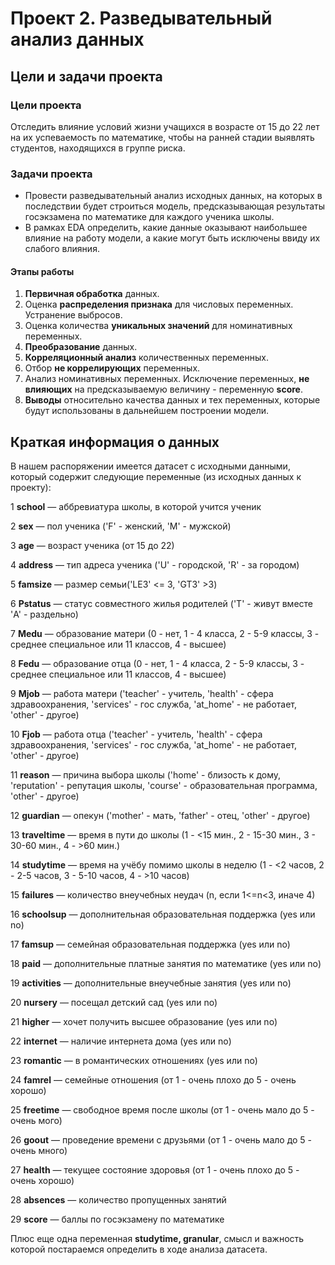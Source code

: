 # Проект 2. Разведывательный анализ данных

## Цели и задачи проекта
### Цели проекта
Отследить влияние условий жизни учащихся в возрасте от 15 до 22 лет на их успеваемость по математике, чтобы на ранней стадии выявлять студентов, находящихся в группе риска.

### Задачи проекта
* Провести разведывательный анализ исходных данных, на которых в последствии будет строиться модель, предсказывающая результаты госэкзамена по математике для каждого ученика школы.
* В рамках EDA определить, какие данные оказывают наибольшее влияние на работу модели, а какие могут быть исключены ввиду их слабого влияния.

#### Этапы работы
1. **Первичная обработка** данных.
2. Оценка **распределения признака** для числовых переменных. Устранение выбросов.
3. Оценка количества **уникальных значений** для номинативных переменных.
4. **Преобразование** данных.
5. **Корреляционный анализ** количественных переменных.
6. Отбор **не коррелирующих** переменных.
7. Анализ номинативных переменных. Исключение переменных, **не влияющих** на предсказываемую величину - переменную **score**.
8. **Выводы** относительно качества данных и тех переменных, которые будут использованы в дальнейшем построении модели.

## Краткая информация о данных
В нашем распоряжении имеется датасет с исходными данными, который содержит следующие переменные (из исходных данных к проекту):

1 **school** — аббревиатура школы, в которой учится ученик

2 **sex** — пол ученика ('F' - женский, 'M' - мужской)

3 **age** — возраст ученика (от 15 до 22)

4 **address** — тип адреса ученика ('U' - городской, 'R' - за городом)

5 **famsize** — размер семьи('LE3' <= 3, 'GT3' >3)

6 **Pstatus** — статус совместного жилья родителей ('T' - живут вместе 'A' - раздельно)

7 **Medu** — образование матери (0 - нет, 1 - 4 класса, 2 - 5-9 классы, 3 - среднее специальное или 11 классов, 4 - высшее)

8 **Fedu** — образование отца (0 - нет, 1 - 4 класса, 2 - 5-9 классы, 3 - среднее специальное или 11 классов, 4 - высшее)

9 **Mjob** — работа матери ('teacher' - учитель, 'health' - сфера здравоохранения, 'services' - гос служба, 'at_home' - не работает, 'other' - другое)

10 **Fjob** — работа отца ('teacher' - учитель, 'health' - сфера здравоохранения, 'services' - гос служба, 'at_home' - не работает, 'other' - другое)

11 **reason** — причина выбора школы ('home' - близость к дому, 'reputation' - репутация школы, 'course' - образовательная программа, 'other' - другое)

12 **guardian** — опекун ('mother' - мать, 'father' - отец, 'other' - другое)

13 **traveltime** — время в пути до школы (1 - <15 мин., 2 - 15-30 мин., 3 - 30-60 мин., 4 - >60 мин.)

14 **studytime** — время на учёбу помимо школы в неделю (1 - <2 часов, 2 - 2-5 часов, 3 - 5-10 часов, 4 - >10 часов)

15 **failures** — количество внеучебных неудач (n, если 1<=n<3, иначе 4)

16 **schoolsup** — дополнительная образовательная поддержка (yes или no)

17 **famsup** — семейная образовательная поддержка (yes или no)

18 **paid** — дополнительные платные занятия по математике (yes или no)

19 **activities** — дополнительные внеучебные занятия (yes или no)

20 **nursery** — посещал детский сад (yes или no)

21 **higher** — хочет получить высшее образование (yes или no)

22 **internet** — наличие интернета дома (yes или no)

23 **romantic** — в романтических отношениях (yes или no)

24 **famrel** — семейные отношения (от 1 - очень плохо до 5 - очень хорошо)

25 **freetime** — свободное время после школы (от 1 - очень мало до 5 - очень мого)

26 **goout** — проведение времени с друзьями (от 1 - очень мало до 5 - очень много)

27 **health** — текущее состояние здоровья (от 1 - очень плохо до 5 - очень хорошо)

28 **absences** — количество пропущенных занятий

29 **score** — баллы по госэкзамену по математике


Плюс еще одна переменная **studytime, granular**, смысл и важность которой постараемся определить в ходе анализа датасета.

